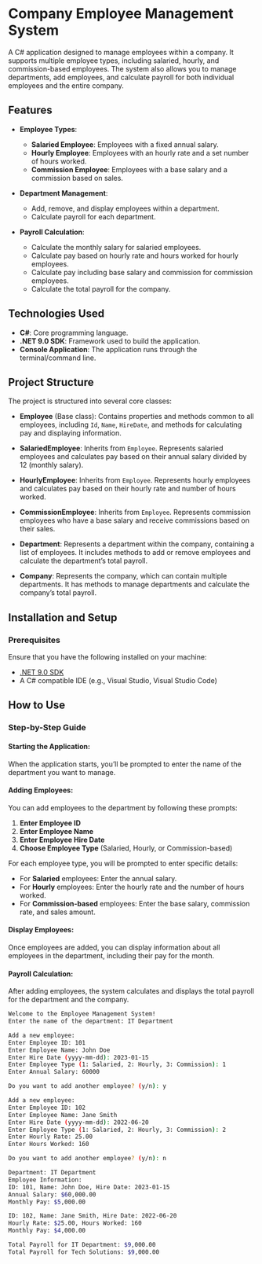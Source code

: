 # Company Employee Management System

A C# application designed to manage employees within a company. It supports multiple employee types, including salaried, hourly, and commission-based employees. The system also allows you to manage departments, add employees, and calculate payroll for both individual employees and the entire company.

## Features

- **Employee Types**:
  - **Salaried Employee**: Employees with a fixed annual salary.
  - **Hourly Employee**: Employees with an hourly rate and a set number of hours worked.
  - **Commission Employee**: Employees with a base salary and a commission based on sales.

- **Department Management**:
  - Add, remove, and display employees within a department.
  - Calculate payroll for each department.
  
- **Payroll Calculation**:
  - Calculate the monthly salary for salaried employees.
  - Calculate pay based on hourly rate and hours worked for hourly employees.
  - Calculate pay including base salary and commission for commission employees.
  - Calculate the total payroll for the company.

## Technologies Used

- **C#**: Core programming language.
- **.NET 9.0 SDK**: Framework used to build the application.
- **Console Application**: The application runs through the terminal/command line.

## Project Structure

The project is structured into several core classes:

- **Employee** (Base class): Contains properties and methods common to all employees, including `Id`, `Name`, `HireDate`, and methods for calculating pay and displaying information.
  
- **SalariedEmployee**: Inherits from `Employee`. Represents salaried employees and calculates pay based on their annual salary divided by 12 (monthly salary).
  
- **HourlyEmployee**: Inherits from `Employee`. Represents hourly employees and calculates pay based on their hourly rate and number of hours worked.
  
- **CommissionEmployee**: Inherits from `Employee`. Represents commission employees who have a base salary and receive commissions based on their sales.
  
- **Department**: Represents a department within the company, containing a list of employees. It includes methods to add or remove employees and calculate the department’s total payroll.

- **Company**: Represents the company, which can contain multiple departments. It has methods to manage departments and calculate the company’s total payroll.

## Installation and Setup

### Prerequisites

Ensure that you have the following installed on your machine:

- [.NET 9.0 SDK](https://dotnet.microsoft.com/download/dotnet/9.0)
- A C# compatible IDE (e.g., Visual Studio, Visual Studio Code)


## How to Use

### Step-by-Step Guide

#### Starting the Application:
When the application starts, you’ll be prompted to enter the name of the department you want to manage.

#### Adding Employees:
You can add employees to the department by following these prompts:

1. **Enter Employee ID**
2. **Enter Employee Name**
3. **Enter Employee Hire Date**
4. **Choose Employee Type** (Salaried, Hourly, or Commission-based)

For each employee type, you will be prompted to enter specific details:
- For **Salaried** employees: Enter the annual salary.
- For **Hourly** employees: Enter the hourly rate and the number of hours worked.
- For **Commission-based** employees: Enter the base salary, commission rate, and sales amount.

#### Display Employees:
Once employees are added, you can display information about all employees in the department, including their pay for the month.

#### Payroll Calculation:
After adding employees, the system calculates and displays the total payroll for the department and the company.

```bash
Welcome to the Employee Management System!
Enter the name of the department: IT Department

Add a new employee:
Enter Employee ID: 101
Enter Employee Name: John Doe
Enter Hire Date (yyyy-mm-dd): 2023-01-15
Enter Employee Type (1: Salaried, 2: Hourly, 3: Commission): 1
Enter Annual Salary: 60000

Do you want to add another employee? (y/n): y

Add a new employee:
Enter Employee ID: 102
Enter Employee Name: Jane Smith
Enter Hire Date (yyyy-mm-dd): 2022-06-20
Enter Employee Type (1: Salaried, 2: Hourly, 3: Commission): 2
Enter Hourly Rate: 25.00
Enter Hours Worked: 160

Do you want to add another employee? (y/n): n

Department: IT Department
Employee Information:
ID: 101, Name: John Doe, Hire Date: 2023-01-15
Annual Salary: $60,000.00
Monthly Pay: $5,000.00

ID: 102, Name: Jane Smith, Hire Date: 2022-06-20
Hourly Rate: $25.00, Hours Worked: 160
Monthly Pay: $4,000.00

Total Payroll for IT Department: $9,000.00
Total Payroll for Tech Solutions: $9,000.00

